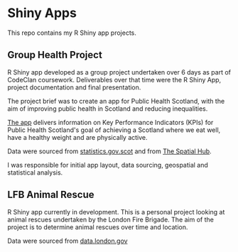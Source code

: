 # Shiny Apps

This repo contains my R Shiny app projects.

## Group Health Project

R Shiny app developed as a group project undertaken over 6 days as part of CodeClan coursework. Deliverables over that time were the R Shiny App, project documentation and final presentation.

The project brief was to create an app for Public Health Scotland, with the aim of improving public health in Scotland and reducing inequalities.

[The app](/group_health_project) delivers information on Key Performance Indicators (KPIs) for Public Health Scotland's goal of achieving a Scotland where we eat well, have a healthy weight and are physically active.

Data were sourced from [statistics.gov.scot](https://statistics.gov.scot/home) and from [The Spatial Hub](https://data.spatialhub.scot/dataset/local_authority_boundaries-is).

I was responsible for initial app layout, data sourcing, geospatial and statistical analysis.

## LFB Animal Rescue

R Shiny app currently in development. This is a personal project looking at animal rescues undertaken by the London Fire Brigade. The aim of the project is to determine animal rescues over time and location.

Data were sourced from [data.london.gov](https://data.london.gov.uk/dataset/animal-rescue-incidents-attended-by-lfb)

